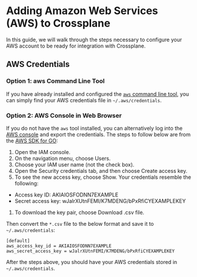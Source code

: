 # Adding Amazon Web Services (AWS) to Crossplane

In this guide, we will walk through the steps necessary to configure your AWS account to be ready for integration with Crossplane.

## AWS Credentials

### Option 1: aws Command Line Tool

If you have already installed and configured the [`aws` command line tool](https://aws.amazon.com/cli/), you can simply find your AWS credentials file in `~/.aws/credentials`.

### Option 2: AWS Console in Web Browser

If you do not have the `aws` tool installed, you can alternatively log into the [AWS console](https://aws.amazon.com/console/) and export the credentials.
The steps to follow below are from the [AWS SDK for GO](https://docs.aws.amazon.com/sdk-for-go/v1/developer-guide/setting-up.html):

1. Open the IAM console.
1. On the navigation menu, choose Users.
1. Choose your IAM user name (not the check box).
1. Open the Security credentials tab, and then choose Create access key.
1. To see the new access key, choose Show. Your credentials resemble the following:
  - Access key ID: AKIAIOSFODNN7EXAMPLE
  - Secret access key: wJalrXUtnFEMI/K7MDENG/bPxRfiCYEXAMPLEKEY
1. To download the key pair, choose Download .csv file.

Then convert the `*.csv` file to the below format and save it to `~/.aws/credentials`:

```
[default]
aws_access_key_id = AKIAIOSFODNN7EXAMPLE
aws_secret_access_key = wJalrXUtnFEMI/K7MDENG/bPxRfiCYEXAMPLEKEY
```

After the steps above, you should have your AWS credentials stored in `~/.aws/credentials`.
